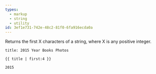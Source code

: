 ```yaml
---
types:
  - markup
  - string
  - utility
id: 3ef1e731-742e-48c2-81f0-6fa916ecda0a
---
```

Returns the first X characters of a string, where X is any positive integer.

```.language-yaml
title: 2015 Year Books Photos
```

```
{{ title | first:4 }}
```

```.language-output
2015
```
